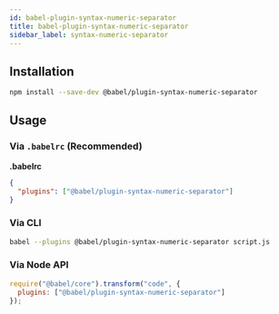 ```yaml
---
id: babel-plugin-syntax-numeric-separator
title: babel-plugin-syntax-numeric-separator
sidebar_label: syntax-numeric-separator
---
```



## Installation

```sh
npm install --save-dev @babel/plugin-syntax-numeric-separator
```

## Usage

### Via `.babelrc` (Recommended)

**.babelrc**

```json
{
  "plugins": ["@babel/plugin-syntax-numeric-separator"]
}
```

### Via CLI

```sh
babel --plugins @babel/plugin-syntax-numeric-separator script.js
```

### Via Node API

```javascript
require("@babel/core").transform("code", {
  plugins: ["@babel/plugin-syntax-numeric-separator"]
});
```

